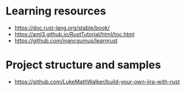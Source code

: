 # Learning resources
- https://doc.rust-lang.org/stable/book/
- https://aml3.github.io/RustTutorial/html/toc.html
- https://github.com/inancgumus/learnrust

# Project structure and samples
- https://github.com/LukeMathWalker/build-your-own-jira-with-rust
